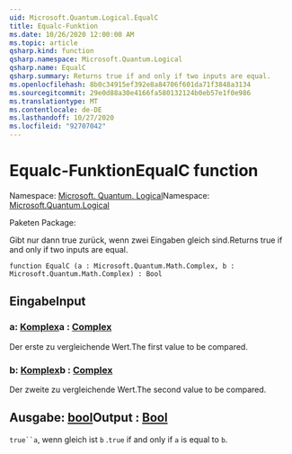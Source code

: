 ```yaml
---
uid: Microsoft.Quantum.Logical.EqualC
title: Equalc-Funktion
ms.date: 10/26/2020 12:00:00 AM
ms.topic: article
qsharp.kind: function
qsharp.namespace: Microsoft.Quantum.Logical
qsharp.name: EqualC
qsharp.summary: Returns true if and only if two inputs are equal.
ms.openlocfilehash: 8b0c34915ef392e8a84706f601da71f3848a3134
ms.sourcegitcommit: 29e0d88a30e4166fa580132124b0eb57e1f0e986
ms.translationtype: MT
ms.contentlocale: de-DE
ms.lasthandoff: 10/27/2020
ms.locfileid: "92707042"
---
```

# <a name="equalc-function"></a><span data-ttu-id="8ea54-102">Equalc-Funktion</span><span class="sxs-lookup"><span data-stu-id="8ea54-102">EqualC function</span></span>

<span data-ttu-id="8ea54-103">Namespace: [Microsoft. Quantum. Logical](xref:Microsoft.Quantum.Logical)</span><span class="sxs-lookup"><span data-stu-id="8ea54-103">Namespace: [Microsoft.Quantum.Logical](xref:Microsoft.Quantum.Logical)</span></span>

<span data-ttu-id="8ea54-104">Paketen [](https://nuget.org/packages/)</span><span class="sxs-lookup"><span data-stu-id="8ea54-104">Package: [](https://nuget.org/packages/)</span></span>


<span data-ttu-id="8ea54-105">Gibt nur dann true zurück, wenn zwei Eingaben gleich sind.</span><span class="sxs-lookup"><span data-stu-id="8ea54-105">Returns true if and only if two inputs are equal.</span></span>

```qsharp
function EqualC (a : Microsoft.Quantum.Math.Complex, b : Microsoft.Quantum.Math.Complex) : Bool
```


## <a name="input"></a><span data-ttu-id="8ea54-106">Eingabe</span><span class="sxs-lookup"><span data-stu-id="8ea54-106">Input</span></span>

### <a name="a--complex"></a><span data-ttu-id="8ea54-107">a: [Komplex](xref:Microsoft.Quantum.Math.Complex)</span><span class="sxs-lookup"><span data-stu-id="8ea54-107">a : [Complex](xref:Microsoft.Quantum.Math.Complex)</span></span>

<span data-ttu-id="8ea54-108">Der erste zu vergleichende Wert.</span><span class="sxs-lookup"><span data-stu-id="8ea54-108">The first value to be compared.</span></span>


### <a name="b--complex"></a><span data-ttu-id="8ea54-109">b: [Komplex](xref:Microsoft.Quantum.Math.Complex)</span><span class="sxs-lookup"><span data-stu-id="8ea54-109">b : [Complex](xref:Microsoft.Quantum.Math.Complex)</span></span>

<span data-ttu-id="8ea54-110">Der zweite zu vergleichende Wert.</span><span class="sxs-lookup"><span data-stu-id="8ea54-110">The second value to be compared.</span></span>



## <a name="output--bool"></a><span data-ttu-id="8ea54-111">Ausgabe: [bool](xref:microsoft.quantum.lang-ref.bool)</span><span class="sxs-lookup"><span data-stu-id="8ea54-111">Output : [Bool](xref:microsoft.quantum.lang-ref.bool)</span></span>

<span data-ttu-id="8ea54-112">`true``a`, wenn gleich ist `b` .</span><span class="sxs-lookup"><span data-stu-id="8ea54-112">`true` if and only if `a` is equal to `b`.</span></span>